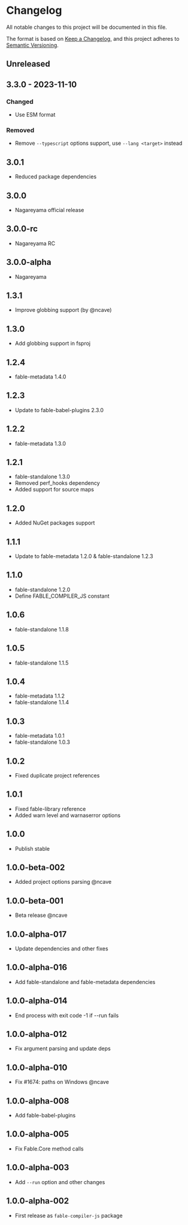 # Changelog
All notable changes to this project will be documented in this file.

The format is based on [Keep a Changelog](https://keepachangelog.com/en/1.0.0/),
and this project adheres to [Semantic Versioning](https://semver.org/spec/v2.0.0.html).

## Unreleased

## 3.3.0 - 2023-11-10

### Changed

* Use ESM format

### Removed

* Remove `--typescript` options support, use `--lang <target>` instead

## 3.0.1

* Reduced package dependencies

## 3.0.0

* Nagareyama official release

## 3.0.0-rc

* Nagareyama RC

## 3.0.0-alpha

* Nagareyama

## 1.3.1

* Improve globbing support (by @ncave)

## 1.3.0

* Add globbing support in fsproj

## 1.2.4

* fable-metadata 1.4.0

## 1.2.3

* Update to fable-babel-plugins 2.3.0

## 1.2.2

* fable-metadata 1.3.0

## 1.2.1

* fable-standalone 1.3.0
* Removed perf_hooks dependency
* Added support for source maps

## 1.2.0

* Added NuGet packages support

## 1.1.1

* Update to fable-metadata 1.2.0 & fable-standalone 1.2.3

## 1.1.0

* fable-standalone 1.2.0
* Define FABLE_COMPILER_JS constant

## 1.0.6

* fable-standalone 1.1.8

## 1.0.5

* fable-standalone 1.1.5

## 1.0.4

* fable-metadata 1.1.2
* fable-standalone 1.1.4

## 1.0.3

* fable-metadata 1.0.1
* fable-standalone 1.0.3

## 1.0.2

* Fixed duplicate project references

## 1.0.1

* Fixed fable-library reference
* Added warn level and warnaserror options

## 1.0.0

* Publish stable

## 1.0.0-beta-002

* Added project options parsing @ncave

## 1.0.0-beta-001

* Beta release @ncave

## 1.0.0-alpha-017

* Update dependencies and other fixes

## 1.0.0-alpha-016

* Add fable-standalone and fable-metadata dependencies

## 1.0.0-alpha-014

* End process with exit code -1 if --run fails

## 1.0.0-alpha-012

* Fix argument parsing and update deps

## 1.0.0-alpha-010

* Fix #1674: paths on Windows @ncave

## 1.0.0-alpha-008

* Add fable-babel-plugins

## 1.0.0-alpha-005

* Fix Fable.Core method calls

## 1.0.0-alpha-003

* Add `--run` option and other changes

## 1.0.0-alpha-002

* First release as `fable-compiler-js` package
